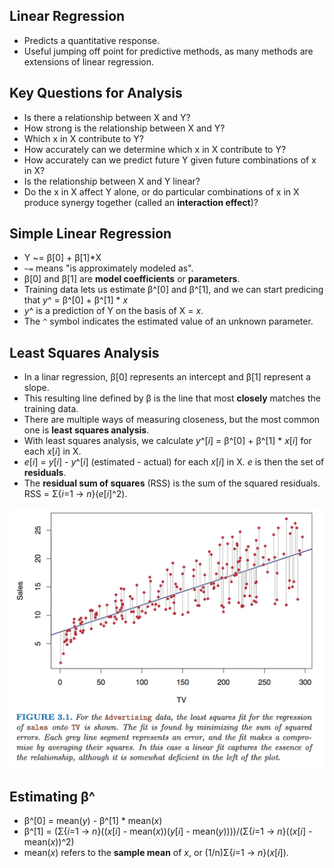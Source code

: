 ## Linear Regression

* Predicts a quantitative response.
* Useful jumping off point for predictive methods, as many methods are extensions of linear regression.

## Key Questions for Analysis

* Is there a relationship between X and Y?
* How strong is the relationship between X and Y?
* Which x in X contribute to Y?
* How accurately can we determine which x in X contribute to Y?
* How accurately can we predict future Y given future combinations of x in X?
* Is the relationship between X and Y linear?
* Do the x in X affect Y alone, or do particular combinations of x in X produce synergy together (called an **interaction effect**)?

## Simple Linear Regression

* Y ~= β[0] + β[1]*X
* `~=` means "is approximately modeled as".
* β[0] and β[1] are **model coefficients** or **parameters**.
* Training data lets us estimate β^[0] and β^[1], and we can start predicing that *y*^ = β^[0] + β^[1] * *x*
* *y*^ is a prediction of Y on the basis of X = *x*.
* The `^` symbol indicates the estimated value of an unknown parameter.

## Least Squares Analysis

* In a linar regression, β[0] represents an intercept and β[1] represent a slope.
* This resulting line defined by β is the line that most **closely** matches the training data.
* There are multiple ways of measuring closeness, but the most common one is **least squares analysis**.
* With least squares analysis, we calculate *y*^[*i*] = β^[0] + β^[1] * *x*[*i*] for each *x*[*i*] in X.
* *e*[*i*] = *y*[*i*] - *y*^[*i*] (estimated - actual) for each *x*[*i*] in X.  *e* is then the set of **residuals**.
* The **residual sum of squares** (RSS) is the sum of the squared residuals.  RSS = Σ{*i*=1 -> *n*}(*e*[*i*]^2).

![](../images/least-squares.png)

## Estimating β^

* β^[0] = mean(*y*) - β^[1] * mean(*x*)
* β^[1] = (Σ{*i*=1 -> *n*}((*x*[*i*] - mean(*x*))(*y*[*i*] - mean(*y*))))/(Σ{*i*=1 -> *n*}((*x*[*i*] - mean(*x*))^2)
* mean(*x*) refers to the **sample mean** of *x*, or (1/n)Σ{*i*=1 -> *n*}(*x*[*i*]).
